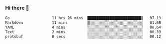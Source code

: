 ### Hi there 👋

<!--
**yeya24/yeya24** is a ✨ _special_ ✨ repository because its `README.md` (this file) appears on your GitHub profile.

Here are some ideas to get you started:

- 🔭 I’m currently working on ...
- 🌱 I’m currently learning ...
- 👯 I’m looking to collaborate on ...
- 🤔 I’m looking for help with ...
- 💬 Ask me about ...
- 📫 How to reach me: ...
- 😄 Pronouns: ...
- ⚡ Fun fact: ...
-->

<!--START_SECTION:waka-->

```txt
Go                   11 hrs 26 mins  ████████████████████████▒   97.19 %
Markdown             11 mins         ▒░░░░░░░░░░░░░░░░░░░░░░░░   01.68 %
YAML                 4 mins          ░░░░░░░░░░░░░░░░░░░░░░░░░   00.64 %
Text                 2 mins          ░░░░░░░░░░░░░░░░░░░░░░░░░   00.33 %
protobuf             0 secs          ░░░░░░░░░░░░░░░░░░░░░░░░░   00.12 %
```

<!--END_SECTION:waka-->
